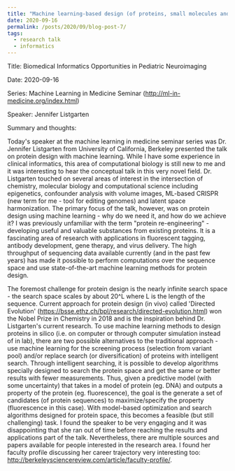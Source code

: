 ```yaml
---
title: "Machine learning-based design (of proteins, small molecules and beyond)"
date: 2020-09-16
permalink: /posts/2020/09/blog-post-7/
tags:
  - research talk
  - informatics
---
```


Title: Biomedical Informatics Opportunities in Pediatric Neuroimaging

Date: 2020-09-16

Series: Machine Learning in Medicine Seminar (http://ml-in-medicine.org/index.html)

Speaker: Jennifer Listgarten 

Summary and thoughts:

Today's speaker at the machine learning in medicine seminar series was Dr. Jennifer Listgarten from University of California, Berkeley presented the talk on protein design with machine learning. While I have some experience in clinical informatics, this area of computational biology is still new to me and it was interesting to hear the conceptual talk in this very novel field. Dr. Listgarten touched on several areas of interest in the intersection of chemistry, molecular biology and computational science including epigenetics, confounder analysis with volume images, ML-based CRISPR (new term for me - tool for editing genomes) and latent space harmonization. The primary focus of the talk, however, was on protein design using machine learning - why do we need it, and how do we achieve it? I was previously unfamiliar with the term "protein re-engineering" - developing useful and valuable substances from existing proteins. It is a fascinating area of research with applications in fluorescent tagging, antibody development, gene therapy, and virus delivery. The high throughput of sequencing data available currently (and in the past few years) has made it possible to perform computations over the sequence space and use state-of-the-art machine learning methods for protein design.

The foremost challenge for protein design is the nearly infinite search space - the search space scales by about 20^L where L is the length of the sequence. Current approach for protein design (in vivo) called 'Directed Evolution' (https://bsse.ethz.ch/bpl/research/directed-evolution.html) won the Nobel Prize in Chemistry in 2018 and is the inspiration behind Dr. Listgarten's current research. To use machine learning methods to design proteins in silico (i.e. on computer or through computer simulation instead of in lab), there are two possible alternatives to the traditional approach - use machine learning for the screening process (selection from variant pool) and/or replace search (or diversification) of proteins with intelligent search. Through intelligent searching, it is possible to develop algorithms specially designed to search the protein space and get the same or better results with fewer measurements. Thus, given a predictive model (with some uncertainty) that takes in a model of protein (eg. DNA) and outputs a property of the protein (eg. fluorescence), the goal is the generate a set of candidates (of protein sequences) to maximize/specify the property (fluorescence in this case). With model-based optimization and search algorithms designed for protein space, this becomes a feasible (but still challenging) task. I found the speaker to be very engaging and it was disappointing that she ran out of time before reaching the results and applications part of the talk. Nevertheless, there are multiple sources and papers available for people interested in the research area. I found her faculty profile discussing her career trajectory very interesting too: http://berkeleysciencereview.com/article/faculty-profile/.
